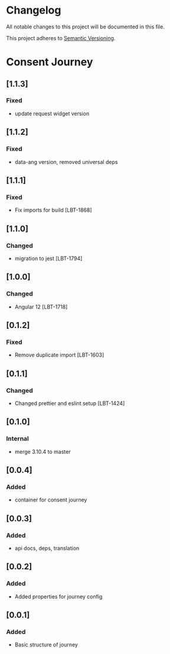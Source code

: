 # Changelog

All notable changes to this project will be documented in this file.

This project adheres to [Semantic Versioning](http://semver.org/spec/v2.0.0.html).

# Consent Journey

## [1.1.3]
### Fixed
- update request widget version

## [1.1.2]
### Fixed
- data-ang version, removed universal deps

## [1.1.1]
### Fixed
- Fix imports for build [LBT-1868]

## [1.1.0]
### Changed
- migration to jest [LBT-1794]

## [1.0.0]
### Changed
- Angular 12 [LBT-1718]

## [0.1.2]
### Fixed
- Remove duplicate import [LBT-1603]

## [0.1.1]
### Changed
- Changed prettier and eslint setup [LBT-1424]

## [0.1.0]
### Internal
- merge 3.10.4 to master

## [0.0.4]
### Added
- container for consent journey

## [0.0.3]
### Added
- api docs, deps, translation

## [0.0.2]
### Added 
- Added properties for journey config

## [0.0.1]
### Added 
- Basic structure of journey


